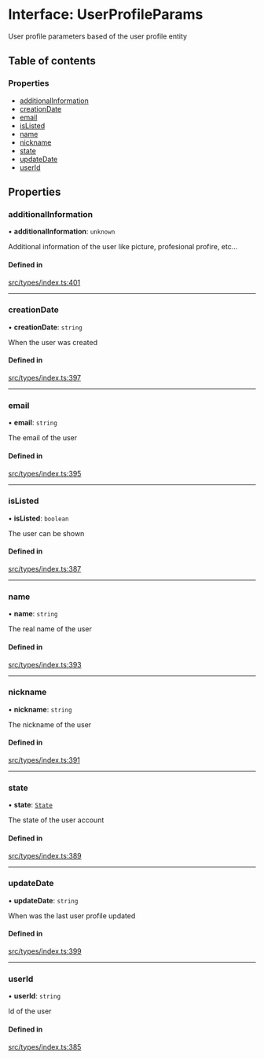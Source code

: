 # Interface: UserProfileParams

User profile parameters based of the user profile entity

## Table of contents

### Properties

- [additionalInformation](UserProfileParams.md#additionalinformation)
- [creationDate](UserProfileParams.md#creationdate)
- [email](UserProfileParams.md#email)
- [isListed](UserProfileParams.md#islisted)
- [name](UserProfileParams.md#name)
- [nickname](UserProfileParams.md#nickname)
- [state](UserProfileParams.md#state)
- [updateDate](UserProfileParams.md#updatedate)
- [userId](UserProfileParams.md#userid)

## Properties

### additionalInformation

• **additionalInformation**: `unknown`

Additional information of the user like picture, profesional profire, etc...

#### Defined in

[src/types/index.ts:401](https://github.com/nevermined-io/components-catalog/blob/658432b/lib/src/types/index.ts#L401)

___

### creationDate

• **creationDate**: `string`

When the user was created

#### Defined in

[src/types/index.ts:397](https://github.com/nevermined-io/components-catalog/blob/658432b/lib/src/types/index.ts#L397)

___

### email

• **email**: `string`

The email of the user

#### Defined in

[src/types/index.ts:395](https://github.com/nevermined-io/components-catalog/blob/658432b/lib/src/types/index.ts#L395)

___

### isListed

• **isListed**: `boolean`

The user can be shown

#### Defined in

[src/types/index.ts:387](https://github.com/nevermined-io/components-catalog/blob/658432b/lib/src/types/index.ts#L387)

___

### name

• **name**: `string`

The real name of the user

#### Defined in

[src/types/index.ts:393](https://github.com/nevermined-io/components-catalog/blob/658432b/lib/src/types/index.ts#L393)

___

### nickname

• **nickname**: `string`

The nickname of the user

#### Defined in

[src/types/index.ts:391](https://github.com/nevermined-io/components-catalog/blob/658432b/lib/src/types/index.ts#L391)

___

### state

• **state**: [`State`](../enums/State.md)

The state of the user account

#### Defined in

[src/types/index.ts:389](https://github.com/nevermined-io/components-catalog/blob/658432b/lib/src/types/index.ts#L389)

___

### updateDate

• **updateDate**: `string`

When was the last user profile updated

#### Defined in

[src/types/index.ts:399](https://github.com/nevermined-io/components-catalog/blob/658432b/lib/src/types/index.ts#L399)

___

### userId

• **userId**: `string`

Id of the user

#### Defined in

[src/types/index.ts:385](https://github.com/nevermined-io/components-catalog/blob/658432b/lib/src/types/index.ts#L385)
